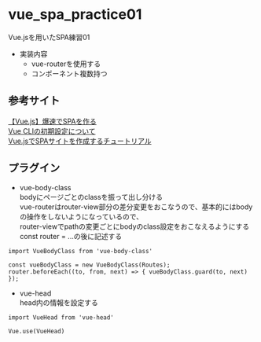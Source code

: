 # vue_spa_practice01
Vue.jsを用いたSPA練習01
* 実装内容
  * vue-routerを使用する
  * コンポーネント複数持つ

## 参考サイト
[【Vue.js】爆速でSPAを作る](https://qiita.com/nagimaruxxx/items/8fc59a5ca05bb91bfe1f)  
[Vue CLIの初期設定について](https://qiita.com/ikdysk/items/10226333e2bc09808dfc)  
[Vue.jsでSPAサイトを作成するチュートリアル](https://qiita.com/buchiya4th/items/cff0b2ab9ebd550c4e0f)  

## プラグイン
- vue-body-class  
bodyにページごとのclassを振って出し分ける  
vue-routerはrouter-view部分の差分変更をおこなうので、基本的にはbodyの操作をしないようになっているので、  
router-viewでpathの変更ごとにbodyのclass設定をおこなえるようにする  
const router = ...の後に記述する
```Javascript:vue-body-class
import VueBodyClass from 'vue-body-class'

const vueBodyClass = new VueBodyClass(Routes);
router.beforeEach((to, from, next) => { vueBodyClass.guard(to, next) });
```
- vue-head  
head内の情報を設定する
```Javascript:vue-head
import VueHead from 'vue-head'

Vue.use(VueHead)
```